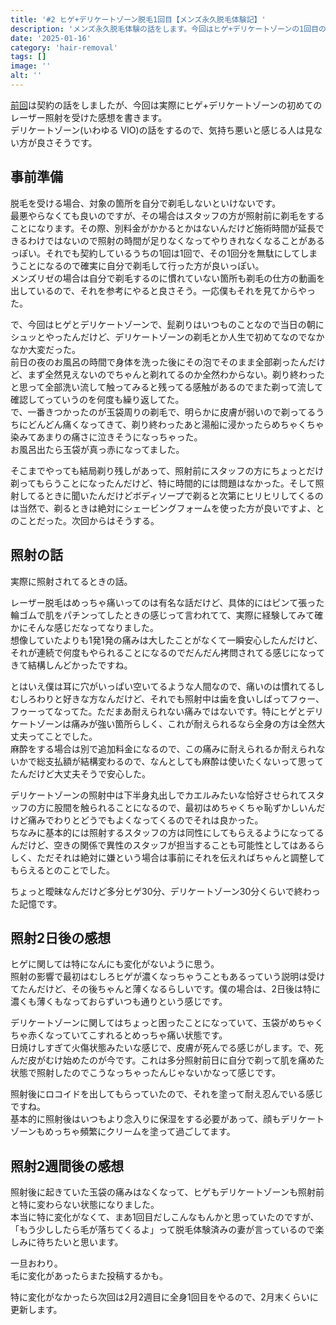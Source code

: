 ```yaml
---
title: '#2 ヒゲ+デリケートゾーン脱毛1回目【メンズ永久脱毛体験記】'
description: 'メンズ永久脱毛体験の話をします。今回はヒゲ+デリケートゾーンの1回目の脱毛の施術を受けた感想です。'
date: '2025-01-16'
category: 'hair-removal'
tags: []
image: ''
alt: ''
---
```


[前回](/blog/2025/01/hair-removal-log-1)は契約の話をしましたが、今回は実際にヒゲ+デリケートゾーンの初めてのレーザー照射を受けた感想を書きます。  
デリケートゾーン(いわゆる VIO)の話をするので、気持ち悪いと感じる人は見ない方が良さそうです。

## 事前準備

脱毛を受ける場合、対象の箇所を自分で剃毛しないといけないです。  
最悪やらなくても良いのですが、その場合はスタッフの方が照射前に剃毛をすることになります。その際、別料金がかかるとかはないんだけど施術時間が延長できるわけではないので照射の時間が足りなくなってやりきれなくなることがあるっぽい。それでも契約しているうちの1回は1回で、その1回分を無駄にしてしまうことになるので確実に自分で剃毛して行った方が良いっぽい。  
メンズリゼの場合は自分で剃毛するのに慣れていない箇所も剃毛の仕方の動画を出しているので、それを参考にやると良さそう。一応僕もそれを見てからやった。

で、今回はヒゲとデリケートゾーンで、髭剃りはいつものことなので当日の朝にシュッとやったんだけど、デリケートゾーンの剃毛とか人生で初めてなのでなかなか大変だった。  
前日の夜のお風呂の時間で身体を洗った後にその泡でそのまま全部剃ったんだけど、まず全然見えないのでちゃんと剃れてるのか全然わからない。剃り終わったと思って全部洗い流して触ってみると残ってる感触があるのでまた剃って流して確認してっていうのを何度も繰り返してた。  
で、一番きつかったのが玉袋周りの剃毛で、明らかに皮膚が弱いので剃ってるうちにどんどん痛くなってきて、剃り終わったあと湯船に浸かったらめちゃくちゃ染みてあまりの痛さに泣きそうになっちゃった。  
お風呂出たら玉袋が真っ赤になってました。

そこまでやっても結局剃り残しがあって、照射前にスタッフの方にちょっとだけ剃ってもらうことになったんだけど、特に時間的には問題はなかった。そして照射してるときに聞いたんだけどボディソープで剃ると次第にヒリヒリしてくるのは当然で、剃るときは絶対にシェービングフォームを使った方が良いですよ、とのことだった。次回からはそうする。

## 照射の話

実際に照射されてるときの話。

レーザー脱毛はめっちゃ痛いってのは有名な話だけど、具体的にはピンて張った輪ゴムで肌をパチンってしたときの感じって言われてて、実際に経験してみて確かにそんな感じだなってなりました。  
想像していたよりも1発1発の痛みは大したことがなくて一瞬安心したんだけど、それが連続で何度もやられることになるのでだんだん拷問されてる感じになってきて結構しんどかったですね。

とはいえ僕は耳に穴がいっぱい空いてるような人間なので、痛いのは慣れてるしむしろわりと好きな方なんだけど、それでも照射中は歯を食いしばってフゥー、フゥーってなってた。ただまあ耐えられない痛みではないです。特にヒゲとデリケートゾーンは痛みが強い箇所らしく、これが耐えられるなら全身の方は全然大丈夫ってことでした。  
麻酔をする場合は別で追加料金になるので、この痛みに耐えられるか耐えられないかで総支払額が結構変わるので、なんとしても麻酔は使いたくないって思ってたんだけど大丈夫そうで安心した。

デリケートゾーンの照射中は下半身丸出しでカエルみたいな恰好させられてスタッフの方に股間を触られることになるので、最初はめちゃくちゃ恥ずかしいんだけど痛みでわりとどうでもよくなってくるのでそれは良かった。  
ちなみに基本的には照射するスタッフの方は同性にしてもらえるようになってるんだけど、空きの関係で異性のスタッフが担当することも可能性としてはあるらしく、ただそれは絶対に嫌という場合は事前にそれを伝えればちゃんと調整してもらえるとのことでした。

ちょっと曖昧なんだけど多分ヒゲ30分、デリケートゾーン30分くらいで終わった記憶です。

## 照射2日後の感想

ヒゲに関しては特になんにも変化がないように思う。  
照射の影響で最初はむしろヒゲが濃くなっちゃうこともあるっていう説明は受けてたんだけど、その後ちゃんと薄くなるらしいです。僕の場合は、2日後は特に濃くも薄くもなっておらずいつも通りという感じです。

デリケートゾーンに関してはちょっと困ったことになっていて、玉袋がめちゃくちゃ赤くなっていてこすれるとめっちゃ痛い状態です。  
日焼けしすぎて火傷状態みたいな感じで、皮膚が死んでる感じがします。で、死んだ皮がむけ始めたのが今です。これは多分照射前日に自分で剃って肌を痛めた状態で照射したのでこうなっちゃったんじゃないかなって感じです。

照射後にロコイドを出してもらっていたので、それを塗って耐え忍んでいる感じですね。  
基本的に照射後はいつもより念入りに保湿をする必要があって、顔もデリケートゾーンもめっちゃ頻繁にクリームを塗って過ごしてます。

## 照射2週間後の感想

照射後に起きていた玉袋の痛みはなくなって、ヒゲもデリケートゾーンも照射前と特に変わらない状態になりました。  
本当に特に変化がなくて、まあ1回目だしこんなもんかと思っていたのですが、「もう少ししたら毛が落ちてくるよ」って脱毛体験済みの妻が言っているので楽しみに待ちたいと思います。 

一旦おわり。  
毛に変化があったらまた投稿するかも。

特に変化がなかったら次回は2月2週目に全身1回目をやるので、2月末くらいに更新します。
